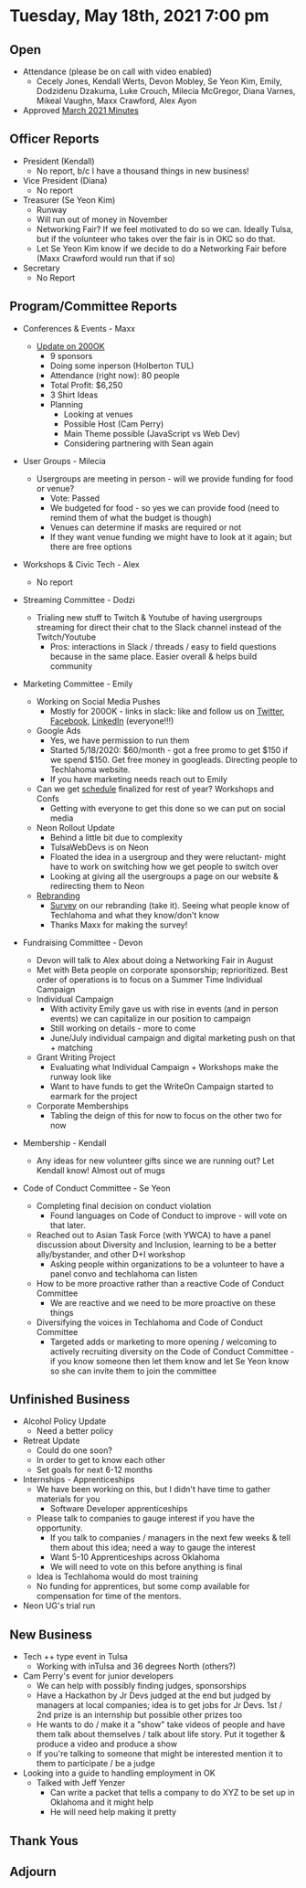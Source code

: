 # Tuesday, May 18th, 2021 7:00 pm

## Open

- Attendance (please be on call with video enabled)
	- Cecely Jones, Kendall Werts, Devon Mobley, Se Yeon Kim, Emily, Dodzidenu Dzakuma, Luke Crouch, Milecia McGregor, Diana Varnes, Mikeal Vaughn, Maxx Crawford, Alex Ayon
- Approved [March 2021 Minutes](https://github.com/techlahoma/board_meetings/blob/master/2021/03_March_minutes.md)

## Officer Reports

- President (Kendall)
  - No report, b/c I have a thousand things in new business!
- Vice President (Diana)
	- No report
- Treasurer (Se Yeon Kim)
	- Runway 
	- Will run out of money in November
	- Networking Fair? If we feel motivated to do so we can. Ideally Tulsa, but if the volunteer who takes over the fair is in OKC so do that. 
	- Let Se Yeon Kim know if we decide to do a Networking Fair before (Maxx Crawford would run that if so) 
- Secretary 
	- No Report

## Program/Committee Reports

- Conferences & Events - Maxx
	- [Update on 200OK](https://docs.google.com/presentation/d/1t0NGdwW-w7CoJF3kfFc3xJmpofOHOJ4in-a_6RpkSWI/edit#slide=id.gc881a250d2_0_6)
		- 9 sponsors 
		- Doing some inperson (Holberton TUL) 
		- Attendance (right now): 80 people
		- Total Profit: $6,250 
		- 3 Shirt Ideas 
		- Planning
			- Looking at venues 
			- Possible Host (Cam Perry) 
			- Main Theme possible (JavaScript vs Web Dev)
			- Considering partnering with Sean again
- User Groups - Milecia
	- Usergroups are meeting in person - will we provide funding for food or venue? 
		- Vote: Passed 
		- We budgeted for food - so yes we can provide food (need to remind them of what the budget is though)
		-  Venues can determine if masks are required or not 
		- If they want venue funding we might have to look at it again; but there are free options 

- Workshops & Civic Tech - Alex
	- No report 
- Streaming Committee - Dodzi 
	- Trialing new stuff to Twitch & Youtube of having usergroups streaming for direct their chat to the Slack channel instead of the Twitch/Youtube 
		- Pros: interactions in Slack / threads / easy to field questions because in the same place. Easier overall & helps build community 
- Marketing Committee - Emily
	- Working on Social Media Pushes
		- Mostly for 200OK - links in slack: like and follow us on [Twitter](https://twitter.com/techlahoma), [Facebook](https://www.facebook.com/techlahoma), [LinkedIn](https://www.linkedin.com/company/techlahoma-foundation/) (everyone!!!)
	- Google Ads
		- Yes, we have permission to run them 
		- Started 5/18/2020: $60/month - got a free promo to get $150 if we spend $150. Get free money in googleads. Directing people to Techlahoma website. 
		- If you have marketing needs reach out to Emily 
	- Can we get [schedule](https://docs.google.com/document/d/1xLEzSrZdUKeqlk-wMavdVG8gS-GwANfvHU5g6umFBfM/edit) finalized for rest of year? Workshops and Confs
		- Getting with everyone to get this done so we can put on social media 
	- Neon Rollout Update
		- Behind a little bit due to complexity 
		- TulsaWebDevs is on Neon 
		- Floated the idea in a usergroup and they were reluctant- might have to work on switching how we get people to switch over 
		- Looking at giving all the usergroups a page on our website & redirecting them to Neon 
	- [Rebranding](https://docs.google.com/forms/d/e/1FAIpQLSdqrRBFdZ52olIkFa04HJqGZ2VT0w4lZlc2S13XcccuvqZj5A/viewform)
		- [Survey](https://docs.google.com/forms/d/e/1FAIpQLSdqrRBFdZ52olIkFa04HJqGZ2VT0w4lZlc2S13XcccuvqZj5A/viewform) on our rebranding (take it). Seeing what people know of Techlahoma and what they know/don't know 
		- Thanks Maxx for making the survey! 
- Fundraising Committee - Devon
	- Devon will talk to Alex about doing a Networking Fair in August 
	- Met with Beta people on corporate sponsorship; reprioritized. Best order of operations is to focus on a Summer Time Individual Campaign 
	- Individual Campaign
		- With activity Emily gave us with rise in events (and in person events) we can capitalize in our position to campaign 
		- Still working on details - more to come 
		- June/July individual campaign and digital marketing push on that + matching 
	- Grant Writing Project
		- Evaluating what Individual Campaign + Workshops make the runway look like 
		- Want to have funds to get the WriteOn Campaign started to earmark for the project 
	- Corporate Memberships 
		- Tabling the deign of this for now to focus on the other two for now 
- Membership - Kendall
	- Any ideas for new volunteer gifts since we are running out? Let Kendall know! Almost out of mugs 
- Code of Conduct Committee - Se Yeon
	- Completing final decision on conduct violation
		- Found languages on Code of Conduct to improve - will vote on that later. 
	- Reached out to Asian Task Force (with YWCA) to have a panel discussion about Diversity and Inclusion, learning to be a better ally/bystander, and other D+I workshop
		- Asking people within organizations to be a volunteer to have a panel convo and techlahoma can listen 
	- How to be more proactive rather than a reactive Code of Conduct Committee
		- We are reactive and we need to be more proactive on these things 
	- Diversifying the voices in Techlahoma and Code of Conduct Committee
		- Targeted adds or marketing to more opening / welcoming to actively recruiting diversity on the Code of Conduct Committee - if you know someone then let them know and let Se Yeon know so she can invite them to join the committee 

## Unfinished Business
- Alcohol Policy Update 
	- Need a better policy 
- Retreat Update
	- Could do one soon?
	- In order to get to know each other
	- Set goals for next 6-12 months
- Internships - Apprenticeships
	- We have been working on this, but I didn't have time to gather materials for you
		- Software Developer apprenticeships
	- Please talk to companies to gauge interest if you have the opportunity.
		- If you talk to companies / managers in the next few weeks & tell them about this idea; need a way to gauge the interest 
		- Want 5-10 Apprenticeships across Oklahoma 
		- We will need to vote on this before anything is final 
	- Idea is Techlahoma would do most training
	- No funding for apprentices, but some comp available for compensation for time of the mentors.
- Neon UG's trial run

## New Business

- Tech ++ type event in Tulsa
	- Working with inTulsa and 36 degrees North (others?)
- Cam Perry's event for junior developers
	- We can help with possibly finding judges, sponsorships
	- Have a Hackathon by Jr Devs judged at the end but judged by managers at local companies; idea is to get jobs for Jr Devs. 1st / 2nd prize is an internship but possible other prizes too 
	- He wants to do / make it a "show" take videos of people and have them talk about themselves / talk about life story. Put it together & produce a video and produce a show 
	- If you're talking to someone that might be interested mention it to them to participate / be a judge 
- Looking into a guide to handling employment in OK
	- Talked with Jeff Yenzer
		- Can write a packet that tells a company to do XYZ to be set up in Oklahoma and it might help 
		- He will need help making it pretty
		

## Thank Yous

## Adjourn
